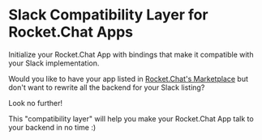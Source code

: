 # Slack Compatibility Layer for Rocket.Chat Apps

Initialize your Rocket.Chat App with bindings that make it compatible with your Slack implementation.

Would you like to have your app listed in [Rocket.Chat's Marketplace](https://rocket.chat/marketplace) but don't want to rewrite all the backend for your Slack listing?

Look no further!

This "compatibility layer" will help you make your Rocket.Chat App talk to your backend in no time :)
